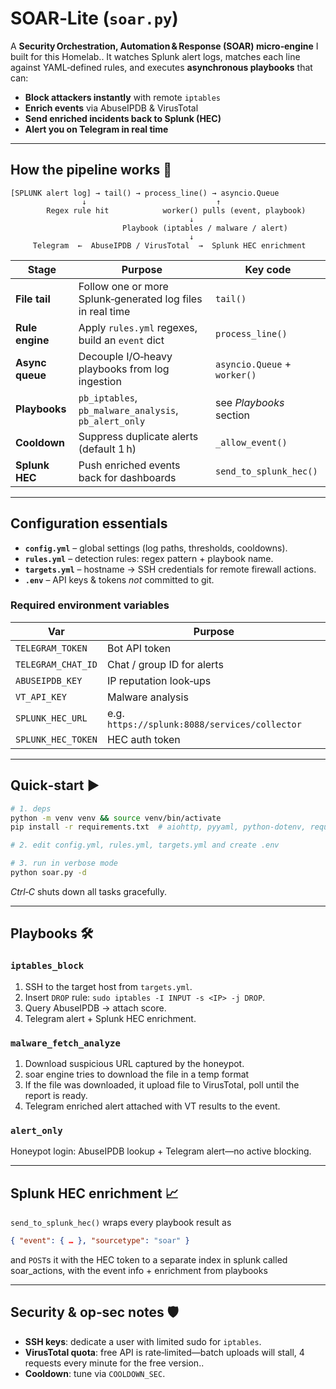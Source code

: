 # SOAR‑Lite (`soar.py`)

A **Security Orchestration, Automation & Response (SOAR) micro‑engine** I built for this Homelab..
It watches Splunk alert logs, matches each line against YAML‑defined rules, and executes **asynchronous playbooks** that can:

* **Block attackers instantly** with remote `iptables`
* **Enrich events** via AbuseIPDB & VirusTotal
* **Send enriched incidents back to Splunk (HEC)**
* **Alert you on Telegram in real time**

---

## How the pipeline works 🚦

```
[SPLUNK alert log] → tail() → process_line() → asyncio.Queue
                ↓                             ↑
        Regex rule hit            worker() pulls (event, playbook)
                                        ↓
                         Playbook (iptables / malware / alert)
                                        ↓
     Telegram  ←  AbuseIPDB / VirusTotal  →  Splunk HEC enrichment
```

| Stage           | Purpose                                                    | Key code                     |
| --------------- | ---------------------------------------------------------- | ---------------------------- |
| **File tail**   | Follow one or more Splunk‑generated log files in real time | `tail()`                     |
| **Rule engine** | Apply `rules.yml` regexes, build an `event` dict           | `process_line()`             |
| **Async queue** | Decouple I/O‑heavy playbooks from log ingestion            | `asyncio.Queue` + `worker()` |
| **Playbooks**   | `pb_iptables`, `pb_malware_analysis`, `pb_alert_only`      | see *Playbooks* section      |
| **Cooldown**    | Suppress duplicate alerts (default 1 h)                    | `_allow_event()`             |
| **Splunk HEC**  | Push enriched events back for dashboards                   | `send_to_splunk_hec()`       |

---

## Configuration essentials

* **`config.yml`** – global settings (log paths, thresholds, cooldowns).
* **`rules.yml`** – detection rules: regex pattern + playbook name.
* **`targets.yml`** – hostname → SSH credentials for remote firewall actions.
* **`.env`** – API keys & tokens *not* committed to git.

### Required environment variables

| Var                | Purpose                                       |
| ------------------ | --------------------------------------------- |
| `TELEGRAM_TOKEN`   | Bot API token                                 |
| `TELEGRAM_CHAT_ID` | Chat / group ID for alerts                    |
| `ABUSEIPDB_KEY`    | IP reputation look‑ups                        |
| `VT_API_KEY`       | Malware analysis                              |
| `SPLUNK_HEC_URL`   | e.g. `https://splunk:8088/services/collector` |
| `SPLUNK_HEC_TOKEN` | HEC auth token                                |

---

## Quick‑start ▶️

```bash
# 1. deps
python -m venv venv && source venv/bin/activate
pip install -r requirements.txt  # aiohttp, pyyaml, python-dotenv, requests …

# 2. edit config.yml, rules.yml, targets.yml and create .env

# 3. run in verbose mode
python soar.py -d
```

*Ctrl‑C* shuts down all tasks gracefully.

---

## Playbooks 🛠️

### `iptables_block`

1. SSH to the target host from `targets.yml`.
2. Insert `DROP` rule: `sudo iptables -I INPUT -s <IP> -j DROP`.
3. Query AbuseIPDB → attach score.
4. Telegram alert + Splunk HEC enrichment.

### `malware_fetch_analyze`

1. Download suspicious URL captured by the honeypot.
2. soar engine tries to download the file in a temp format
3. If the file was downloaded, it upload file to VirusTotal, poll until the report is ready.
4. Telegram enriched alert attached with VT results to the event.

### `alert_only`

Honeypot login: AbuseIPDB lookup + Telegram alert—no active blocking.

---

## Splunk HEC enrichment 📈

`send_to_splunk_hec()` wraps every playbook result as

```json
{ "event": { … }, "sourcetype": "soar" }
```

and `POST`s it with the HEC token to a separate index in splunk called soar_actions, with the event info + enrichment from playbooks

---

## Security & op‑sec notes 🛡️

* **SSH keys**: dedicate a user with limited sudo for `iptables`.
* **VirusTotal quota**: free API is rate‑limited—batch uploads will stall, 4 requests every minute for the free version..
* **Cooldown**: tune via `COOLDOWN_SEC`.
